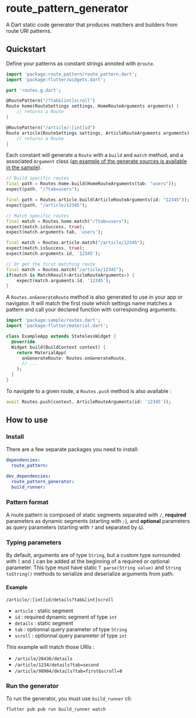 # route_pattern_generator

A Dart static code generator that produces matchers and builders from route URI patterns.

## Quickstart

Define your patterns as constant strings annoted with `@route`.

```dart
import 'package:route_pattern/route_pattern.dart';
import 'package:flutter/widgets.dart';

part 'routes.g.dart';

@RoutePattern("/?tab&[int]scroll")
Route home(RouteSettings settings, HomeRouteArguments arguments) {
    // returns a Route
}

@RoutePattern("/article/:[int]id")
Route article(RouteSettings settings, ArticleRouteArguments arguments) {
    // returns a Route
}
```

Each constant will generate a `Route` with a `build` and `match` method, and a associated `Argument` class ([an example of the generate sources is available in the sample](sample/lib/routes.g.dart)).

```dart
// Build specific routes
final path = Routes.home.build(HomeRouteArguments(tab: "users"));
expect(path, "/?tab=users");

final path = Routes.article.build(ArticleRouteArguments(id: "12345"));
expect(path, "/article/12345");

// Match specific routes
final match = Routes.home.match("/?tab=users");
expect(match.isSuccess, true);
expect(match.arguments.tab, 'users');

final match = Routes.article.match("/article/12345");
expect(match.isSuccess, true);
expect(match.arguments.id, '12345');

// Or get the first matching route
final match = Routes.match("/article/12345");
if(match is MatchResult<ArticleRouteArguments>) {
    expect(match.arguments.id, '12345');
}
```

A `Routes.onGenerateRoute` method is also generated to use in your app or navigator. It will match the first route which settings name matches a pattern and call your declared function with corresponding arguments.

```dart
import 'package:sample/routes.dart';
import 'package:flutter/material.dart';

class ExampleApp extends StatelessWidget {
  @override
  Widget build(BuildContext context) {
    return MaterialApp(
      onGenerateRoute: Routes.onGenerateRoute,
      // ...
    );
  }
}
```

To navigate to a given route, a `Routes.push` method is also available :

```dart
await Routes.push(context, ArticleRouteArguments(id: '12345'));
```

## How to use

### Install

There are a few separate packages you need to install:

```yaml
dependencies:
  route_pattern:

dev_dependencies:
  route_pattern_generator: 
  build_runner: 
```

### Pattern format

A route pattern is composed of static segments separated with `/`, **required** parameters as dynamic segments (starting with `:`), and **optional** parameters as query parameters (starting with `?` and separated by `&`).

### Typing parameters

By default, arguments are of type `String`, but a custom type surrounded with `[` and `]` can be added at the beginning of a required or optional parameter. This type must have static `T parse(String value)` and `String toString()`  methods to serialize and deserialize arguments from path.

#### Example

`/article/:[int]id/details?tab&[int]scroll`

* `article` : static segment
* `id` : required dynamic segment of type `int`
* `details` : static segment
* `tab` : optionnal query parameter of type `String`
* `scroll` : optionnal query parameter of type `int`

This example will match those URIs :

* `/article/26436/details`
* `/article/1234/details?tab=second`
* `/article/98904/details?tab=first&scroll=8`

### Run the generator

To run the generator, you must use `build_runner` cli:

```sh
flutter pub pub run build_runner watch
```